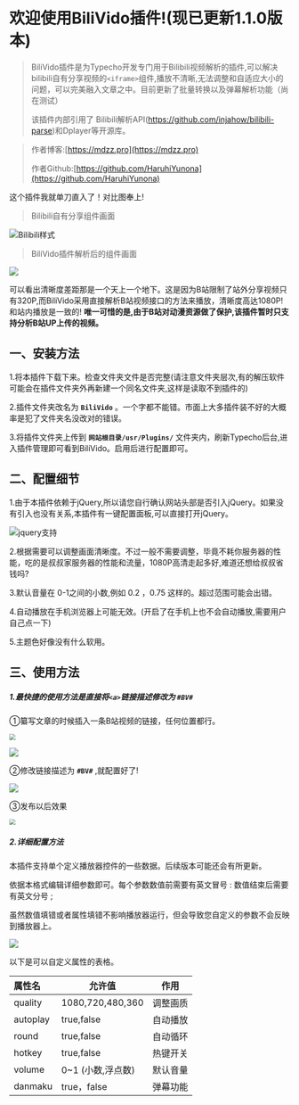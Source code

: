 # 欢迎使用BiliVido插件!(现已更新1.1.0版本)

> BiliVido插件是为Typecho开发专门用于Bilibili视频解析的插件,可以解决bilibili自有分享视频的`<iframe>`组件,播放不清晰,无法调整和自适应大小的问题，可以完美融入文章之中。目前更新了批量转换以及弹幕解析功能（尚在测试）
>
> 该插件内部引用了 Bilibili解析API(https://github.com/injahow/bilibili-parse)和Dplayer等开源库。

> 作者博客:[https://mdzz.pro](https://mdzz.pro)
>
> 作者Github:[https://github.com/HaruhiYunona](https://github.com/HaruhiYunona)

这个插件我就单刀直入了！对比图奉上!

> Bilibili自有分享组件画面

<img src="https://tva2.sinaimg.cn/large/0088jPZqly1gyisqh5vaoj30rs0nralv.jpg" alt="Bilibili样式"  />



> BiliVido插件解析后的组件画面

![](https://tva2.sinaimg.cn/large/0088jPZqly1gyisnxp0i6j30sp0ny7if.jpg)

可以看出清晰度差距那是一个天上一个地下。这是因为B站限制了站外分享视频只有320P,而BiliVido采用直接解析B站视频接口的方法来播放，清晰度高达1080P!和站内播放是一致的! **唯一可惜的是,由于B站对动漫资源做了保护,该插件暂时只支持分析B站UP上传的视频。**



## 一、安装方法

1.将本插件下载下来。检查文件夹文件是否完整(请注意文件夹层次,有的解压软件可能会在插件文件夹外再新建一个同名文件夹,这样是读取不到插件的)

2.插件文件夹改名为  **`BiliVido`**  。一个字都不能错。市面上大多插件装不好的大概率是犯了文件夹名没改对的错误。

3.将插件文件夹上传到 **`网站根目录/usr/Plugins/`** 文件夹内，刷新Typecho后台,进入插件管理即可看到BiliVido。启用后进行配置即可。



## 二、配置细节

1.由于本插件依赖于jQuery,所以请您自行确认网站头部是否引入jQuery。如果没有引入也没有关系,本插件有一键配置面板,可以直接打开jQuery。

![jquery支持](https://tva2.sinaimg.cn/large/0088jPZqly1gyeagtfhlgj30rk03sabw.jpg)

2.根据需要可以调整画面清晰度。不过一般不需要调整，毕竟不耗你服务器的性能，吃的是叔叔家服务器的性能和流量，1080P高清走起多好,难道还想给叔叔省钱吗?

3.默认音量在  0-1之间的小数,例如  0.2 ，0.75 这样的。超过范围可能会出错。

4.自动播放在手机浏览器上可能无效。(开启了在手机上也不会自动播放,需要用户自己点一下)

5.主题色好像没有什么软用。



## 三、使用方法

##### 1.最快捷的使用方法是直接将`<a>`链接描述修改为  **`#BV#`**

①纂写文章的时候插入一条B站视频的链接，任何位置都行。

<img src="https://tva2.sinaimg.cn/large/0088jPZqly1gyitqpn7fuj30uv0mbgp0.jpg" style="zoom:67%;" />

![](https://tva2.sinaimg.cn/large/0088jPZqly1gyitr1dds4j30ub05vwfp.jpg)





②修改链接描述为  **`#BV#`**  ,就配置好了!

![](https://tva2.sinaimg.cn/large/0088jPZqly1gyitrdsf7nj30u805375a.jpg)





③发布以后效果

<img src="https://tva2.sinaimg.cn/large/0088jPZqly1gyitt0i62jj30sp0kigv3.jpg" style="zoom:67%;" />



##### 2.详细配置方法

本插件支持单个定义播放器控件的一些数据。后续版本可能还会有所更新。

依据本格式编辑详细参数即可。每个参数数值前需要有英文冒号 :       数值结束后需要有英文分号 ;

虽然数值填错或者属性填错不影响播放器运行，但会导致您自定义的参数不会反映到播放器上。

![](https://tva2.sinaimg.cn/large/0088jPZqly1gyitsl7f6nj30uj05q0u7.jpg)



以下是可以自定义属性的表格。

| 属性名   | 允许值            | 作用     |
| :------- | ----------------- | -------- |
| quality  | 1080,720,480,360  | 调整画质 |
| autoplay | true,false        | 自动播放 |
| round    | true,false        | 自动循环 |
| hotkey   | true,false        | 热键开关 |
| volume   | 0~1 (小数,浮点数) | 默认音量 |
| danmaku  | true，false       | 弹幕功能 |

